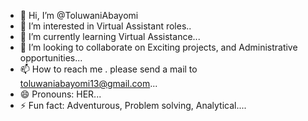 - 👋 Hi, I’m @ToluwaniAbayomi
- 👀 I’m interested in Virtual Assistant roles..
- 🌱 I’m currently learning Virtual Assistance...
- 💞️ I’m looking to collaborate on Exciting projects, and Administrative opportunities...
- 📫 How to reach me . please send a mail to toluwaniabayomi13@gmail.com...
- 😄 Pronouns: HER...
- ⚡ Fun fact: Adventurous, Problem solving, Analytical....

<!---
ToluwaniAbayomi/ToluwaniAbayomi is a ✨ special ✨ repository because its `README.md` (this file) appears on your GitHub profile.
You can click the Preview link to take a look at your changes.
--->
